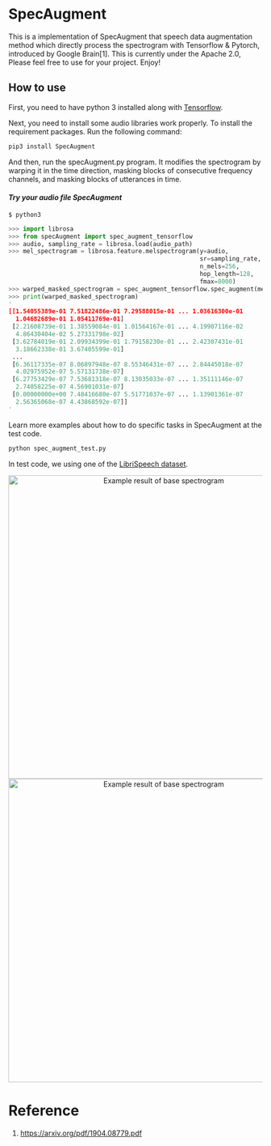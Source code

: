 # SpecAugment

This is a implementation of SpecAugment that speech data augmentation method which directly process the spectrogram with Tensorflow & Pytorch, introduced by Google Brain[1]. This is currently under the Apache 2.0, Please feel free to use for your project. Enjoy!

## How to use

First, you need to have python 3 installed along with [Tensorflow](https://www.tensorflow.org/install/).

Next, you need to install some audio libraries work properly. To install the requirement packages. Run the following command:

```bash
pip3 install SpecAugment
```

And then, run the specAugment.py program. It modifies the spectrogram by warping it in the time direction, masking blocks of consecutive frequency channels, and masking blocks of utterances in time.

#### *Try your audio file SpecAugment*

```shell
$ python3
```

```python
>>> import librosa
>>> from specAugment import spec_augment_tensorflow
>>> audio, sampling_rate = librosa.load(audio_path)
>>> mel_spectrogram = librosa.feature.melspectrogram(y=audio,
                                                     sr=sampling_rate,
                                                     n_mels=256,
                                                     hop_length=128,
                                                     fmax=8000)
>>> warped_masked_spectrogram = spec_augment_tensorflow.spec_augment(mel_spectrogram=mel_spectrogram)
>>> print(warped_masked_spectrogram)
'
[[1.54055389e-01 7.51822486e-01 7.29588015e-01 ... 1.03616300e-01
  1.04682689e-01 1.05411769e-01]
 [2.21608739e-01 1.38559084e-01 1.01564167e-01 ... 4.19907116e-02
  4.86430404e-02 5.27331798e-02]
 [3.62784019e-01 2.09934399e-01 1.79158230e-01 ... 2.42307431e-01
  3.18662338e-01 3.67405599e-01]
 ...
 [6.36117335e-07 8.06897948e-07 8.55346431e-07 ... 2.84445018e-07
  4.02975952e-07 5.57131738e-07]
 [6.27753429e-07 7.53681318e-07 8.13035033e-07 ... 1.35111146e-07
  2.74058225e-07 4.56901031e-07]
 [0.00000000e+00 7.48416680e-07 5.51771037e-07 ... 1.13901361e-07
  2.56365068e-07 4.43868592e-07]]
'
```
Learn more examples about how to do specific tasks in SpecAugment at the test code.

```bash
python spec_augment_test.py
```
In test code, we using one of the [LibriSpeech dataset](http://www.openslr.org/12/).

<p align="center">
  <img src="https://github.com/shelling203/SpecAugment/blob/master/images/Figure_1.png" alt="Example result of base spectrogram"/ width=600>
  <img src="https://github.com/shelling203/SpecAugment/blob/master/images/Figure_2.png" alt="Example result of base spectrogram"/ width=600>
</p>


# Reference

1. https://arxiv.org/pdf/1904.08779.pdf
